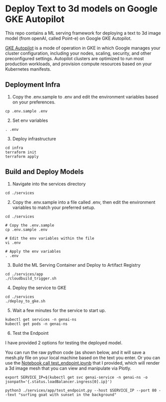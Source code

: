 # Deploy Text to 3d models on Google GKE Autopilot

This repo contains a ML serving framework for deploying a text to 3d image model (from openAI, called Point-e) on Google GKE Autopilot. 

[GKE Autopilot](https://cloud.google.com/kubernetes-engine/docs/concepts/autopilot-overview) is a mode of operation in GKE in which Google manages your cluster configuration, including your nodes, scaling, security, and other preconfigured settings. Autopilot clusters are optimized to run most production workloads, and provision compute resources based on your Kubernetes manifests.

## Deployment Infra

1. Copy the .env.sample to .env and edit the environment variables based on your preferences. 

```
cp .env.sample .env
```

2. Set env variables

```
. .env
```

3. Deploy infrastructure

```
cd infra
terraform init
terraform apply
```

## Build and Deploy Models

1. Navigate into the services directory

```
cd ./services
```

2. Copy the .env.sample into a file called .env, then edit the environment variables to match your preferred setup.

```
cd ./services

# Copy the .env.sample
cp .env.sample .env

# Edit the env variables within the file
vi .env

# Apply the env variables
. .env
```

3. Build the ML Serving Container and Deploy to Artifact Registry

```
cd ./services/app
./cloudbuild_trigger.sh
```

4. Deploy the service to GKE

```
cd ./services
./deploy_to_gke.sh
```

5. Wait a few minutes for the service to start up.

```
kubectl get services -n genai-ns
kubectl get pods -n genai-ns
```

6. Test the Endpoint

I have provided 2 options for testing the deployed model. 

You can run the raw python code (as shown below, and it will save a mesh.ply file on your local machine based on the text you enter. Or you can use the [Notebook call test_endpoint.ipynb](./services/app/test_endpoint.ipynb) that I provided, which will render a 3d image mesh that you can view and manipulate via Plotly. 

```
export SERVICE_IP=$(kubectl get svc genai-service -n genai-ns -o jsonpath='{.status.loadBalancer.ingress[0].ip}')

python3 ./services/app/test_endpoint.py --host $SERVICE_IP --port 80 --text "surfing goat with sunset in the background"
```



